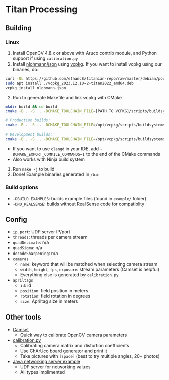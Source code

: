 # Titan Processing

## Building
### Linux
1. Install OpenCV 4.8.x or above with Aruco contrib module, and Python support if using `calibration.py`
1. Install [nlohmann/json](https://github.com/nlohmann/json) using [vcpkg](https://github.com/Microsoft/vcpkg). If you want to install vcpkg using our binaries, do:
  ```bash
  curl -OL https://github.com/ethanc8/titanian-repo/raw/master/debian/pool/main/v/vcpkg/vcpkg_2023.12.10-2+titan2022_amd64.deb
  sudo apt install ./vcpkg_2023.12.10-2+titan2022_amd64.deb
  vcpkg install nlohmann-json
  ```
2. Run to generate Makefile and link vcpkg with CMake
```bash
mkdir build && cd build
cmake -B . -S .. -DCMAKE_TOOLCHAIN_FILE=[PATH TO VCPKG]/scripts/buildsystems/vcpkg.cmake -DBUILD_EXAMPLES=1

# Production builds:
cmake -B . -S .. -DCMAKE_TOOLCHAIN_FILE=/opt/vcpkg/scripts/buildsystems/vcpkg.cmake -DBUILD_EXAMPLES=1

# Development builds:
cmake -B . -S .. -DCMAKE_TOOLCHAIN_FILE=/opt/vcpkg/scripts/buildsystems/vcpkg.cmake -DCMAKE_EXPORT_COMPILE_COMMANDS=1 -DBUILD_EXAMPLES=1 -DCMAKE_BUILD_TYPE=RelWithDebInfo -GNinja
```
* If you want to use `clangd` in your IDE, add `-DCMAKE_EXPORT_COMPILE_COMMANDS=1` to the end of the CMake commands
* Also works with Ninja build system
1. Run `make -j` to build
2. Done! Example binaries generated in `/bin`
### Build options
* `-DBUILD_EXAMPLES`: builds example files (found in `example/` folder)
* `-DNO_REALSENSE`: builds without RealSense code for compatiblity
## Config
* `ip`, `port`: UDP server IP/port
* `threads`: threads per camera stream
* `quadDecimate`: n/a
* `quadSigma`: n/a
* `decodeSharpening`: n/a
* `cameras`
  * `name`: keyword that will be matched when selecting camera stream
  * `width`, `height`, `fps`, `exposure`: stream parameters (Camset is helpful)
  * Everything else is generated by `calibration.py`
* `apriltags`
  * `id`: id
  * `position`: field position in meters
  * `rotation`: field rotation in degrees
  * `size`: Apriltag size in meters
## Other tools
* [Camset](https://github.com/azeam/camset)
  * Quick way to calibrate OpenCV camera parameters
* [calibration.py](tools/calibration.md)
  * Calibrating camera matrix and distortion coefficients
  * Use ChArUco board generator and print it
  * Take pictures with `[space]` (best to try multiple angles, 20+ photos)
* [Java networking server example](test/java/NetworkingServer.java)
  * UDP server for networking values
  * All types implimented